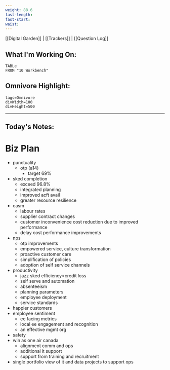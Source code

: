 ```yaml
---
weight: 88.6
fast-length: 
fast-start:
waist:
---
```

[[Digital Garden]] | [[Trackers]] | [[Question Log]]

## What I'm Working On:
```dataview
TABLe
FROM "10 Workbench"
```

## Omnivore Highlight:

```spotlight-note
tags=Omnivore
divWidth=100
divHeight=500
```

---
## Today's Notes:

# Biz Plan

- punctuality
	- otp (a14)
		- target 69%
- sked completion
	- exceed 96.8%
	- integrated planning
	- improved acft avail
	- greater resource resilience
- casm
	- labour rates
	- supplier contract changes
	- customer inconvenience cost reduction due to improved performance
	- delay cost performance improvements
- nps
	- otp improvements
	- empowered service, culture transformation
	- proactive customer care
	- simplification of policies
	- adoption of self service channels
- productivity
	- jazz sked efficiency>credit loss
	- self serve and automation
	- absenteeism
	- planning parameters
	- employee deployment
	- service standards
- happier customers
- employee sentiment
	- ee facing metrics
	- local ee engagement and recognition
	- an effective mgmt org
- safety
- win as one air canada
	- alignment comm and ops
	- additional it support
	- support from training and recruitment
- single portfolio view of it and data projects to support ops